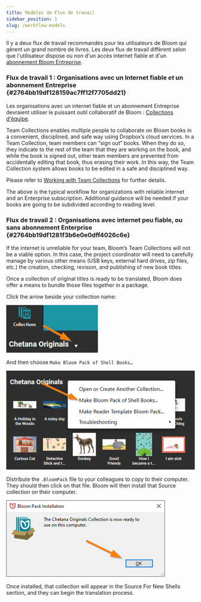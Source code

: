 ```yaml
---
title: Modèles de Flux de travail
sidebar_position: 1
slug: /workflow-models
---
```


Il y a deux flux de travail recommandés pour les utilisateurs de Bloom qui gèrent un grand nombre de livres. Les deux flux de travail diffèrent selon que l'utilisateur dispose ou non d'un accès internet fiable et d'un [abonnement Bloom Entreprise](/about-bloom-subscriptions).

### Flux de travail 1 : Organisations avec un Internet fiable _et_ un abonnement Entreprise {#2764bb19df128159ac7ff12f7705dd21}

Les organisations avec un internet fiable et un abonnement Entreprise devraient utiliser le puissant outil collaboratif de Bloom : [Collections d'équipe](/team-collections-intro).

Team Collections enables multiple people to collaborate on Bloom books in a convenient, disciplined, and safe way using Dropbox’s cloud services. In a Team Collection, team members can “sign out” books. When they do so, they indicate to the rest of the team that they are working on the book, and while the book is signed out, other team members are prevented from accidentally editing that book, thus erasing their work. In this way, the Team Collection system allows books to be edited in a safe and disciplined way.

Please refer to [Working with Team Collections](/working-with-team-collections) for further details.

The above is the typical workflow for organizations with reliable internet and an Enterprise subscription. Additional guidance will be needed if your books are going to be subdivided according to reading level.

### Flux de travail 2 : Organisations avec internet peu fiable, ou sans abonnement Enterprise {#2764bb19df1281f3b6e0e0dff4026c6e}

If the internet is unreliable for your team, Bloom’s Team Collections will not be a viable option. In this case, the project coordinator will need to carefully manage by various other means (USB keys, external hard drives, zip files, etc.) the creation, checking, revision, and publishing of new book titles.

Once a collection of original titles is ready to be translated, Bloom does offer a means to bundle those files together in a package.

Click the arrow beside your collection name:

![](./workflow-models.2764bb19-df12-8162-b338-e0737e4967d4.png)

And then choose `Make Bloom Pack of Shell Books…`

![](./workflow-models.2764bb19-df12-8137-988c-ca177adf1502.png)

Distribute the `.BloomPack` file to your colleagues to copy to their computer. They should then click on that file. Bloom will then install that Source collection on their computer.

![](./workflow-models.2764bb19-df12-8166-bc1b-c5ee6321e737.png)

Once installed, that collection will appear in the Source For New Shells section, and they can begin the translation process.

